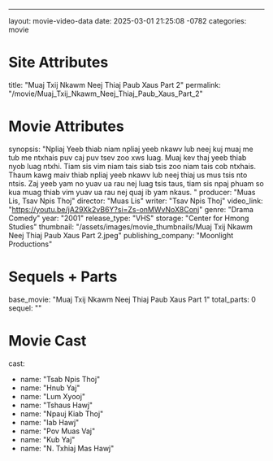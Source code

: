 ---
layout: movie-video-data
date: 2025-03-01 21:25:08 -0782
categories: movie

# Site Attributes
title: "Muaj Txij Nkawm Neej Thiaj Paub Xaus Part 2"
permalink: "/movie/Muaj_Txij_Nkawm_Neej_Thiaj_Paub_Xaus_Part_2"

# Movie Attributes
synopsis: "Npliaj Yeeb thiab niam npliaj yeeb nkawv lub neej kuj muaj me tub me ntxhais puv caj puv tsev zoo xws luag. Muaj kev thaj yeeb thiab nyob luag ntxhi. Tiam sis vim niam tais siab tsis zoo niam tais cob ntxhais. Thaum kawg maiv thiab npliaj yeeb nkawv lub neej thiaj us mus tsis nto ntsis. Zaj yeeb yam no yuav ua rau nej luag tsis taus, tiam sis npaj phuam so kua muag thiab vim yuav ua rau nej quaj ib yam nkaus. "
producer: "Muas Lis, Tsav Npis Thoj"
director: "Muas Lis"
writer: "Tsav Npis Thoj"
video_link: "https://youtu.be/jA29Xk2vB6Y?si=Zs-onMWvNoX8Conj"
genre: "Drama Comedy"
year: "2001"
release_type: "VHS"
storage: "Center for Hmong Studies"
thumbnail: "/assets/images/movie_thumbnails/Muaj Txij Nkawm Neej Thiaj Paub Xaus Part 2.jpeg"
publishing_company: "Moonlight Productions"

# Sequels + Parts
base_movie: "Muaj Txij Nkawm Neej Thiaj Paub Xaus Part 1"
total_parts: 0
sequel: ""

# Movie Cast
cast:
- name: "Tsab Npis Thoj"
- name: "Hnub Yaj"
- name: "Lum Xyooj"
- name: "Tshaus Hawj"
- name: "Npauj Kiab Thoj"
- name: "Iab Hawj"
- name: "Pov Muas Vaj"
- name: "Kub Yaj"
- name: "N. Txhiaj Mas Hawj"

